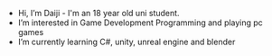 - Hi, I’m Daiji - I'm an 18 year old uni student.
- I’m interested in Game Development Programming and playing pc games
- I’m currently learning C#, unity, unreal engine and blender
